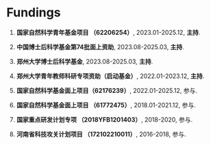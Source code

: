 
# Fundings

<ol>

<p style="margin-top: 8px;"><li>  <b>国家自然科学青年基金项目 （62206254）</b>, 2023.01-2025.12, <b>主持</b>.</li></p>

 <p style="margin-top: 8px;"><li> <b>中国博士后科学基金第74批面上资助</b>, 2023.08-2025.03, <b>主持</b>.</li></p> 
 <!-- <p style="margin-top: 8px;"><li>可信多视图学习方法研究, <b>郑州大学博士后科学基金</b>, 2023.08-2025.03, <b>主持</b>.</li></p> -->
 <p style="margin-top: 8px;"><li> <b>郑州大学博士后科学基金</b>, 2023.08-2025.03, <b>主持</b>.</li></p> 

<p style="margin-top: 8px;"><li> <b>郑州大学青年教师科研专项资助（启动基金）</b>, 2022.01-2023.12, <b>主持</b>.</li></p>
  
<p style="margin-top: 8px;"><li> <b>国家自然科学基金面上项目（62176239）</b>, 2022.01-2025.12, 参与.</li></p>
  
<p style="margin-top: 8px;"><li> <b>国家自然科学基金面上项目 （61772475）</b>, 2018.01-2021.12, 参与.</li></p>
  
<p style="margin-top: 8px;"><li> <b>国家重点研发计划专项 （2018YFB1201403）</b>, 2018-2020, 参与.</li></p>
  
<p style="margin-top: 8px;"><li> <b>河南省科技攻关计划项目 （172102210011）</b>, 2016-2018, 参与.</li></p>

</ol>
